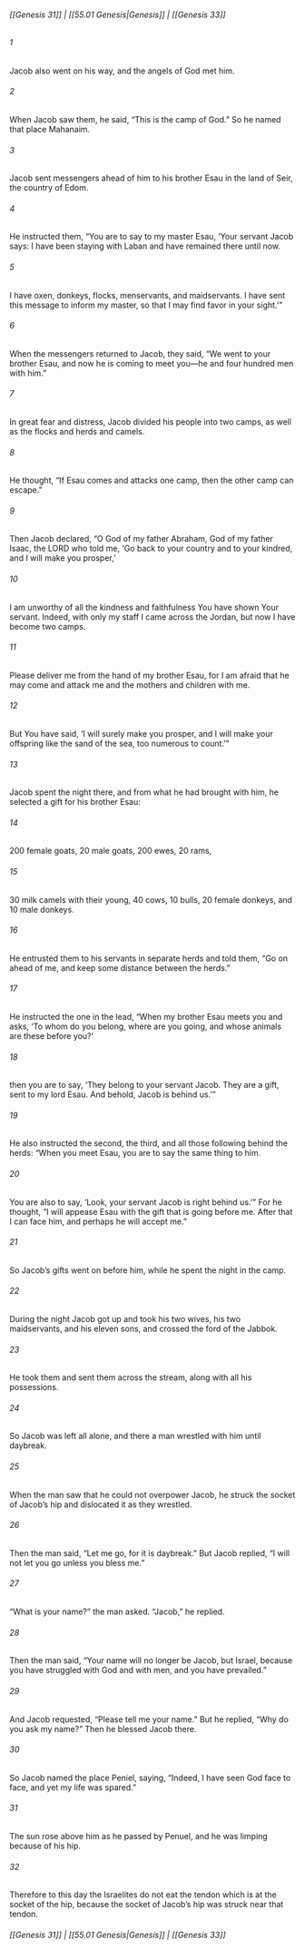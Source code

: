 
###### [[Genesis 31]] | [[55.01 Genesis|Genesis]] | [[Genesis 33]]

###### 1
Jacob also went on his way, and the angels of God met him.
###### 2
When Jacob saw them, he said, “This is the camp of God.” So he named that place Mahanaim.
###### 3
Jacob sent messengers ahead of him to his brother Esau in the land of Seir, the country of Edom.
###### 4
He instructed them, “You are to say to my master Esau, ‘Your servant Jacob says: I have been staying with Laban and have remained there until now.
###### 5
I have oxen, donkeys, flocks, menservants, and maidservants. I have sent this message to inform my master, so that I may find favor in your sight.’”
###### 6
When the messengers returned to Jacob, they said, “We went to your brother Esau, and now he is coming to meet you—he and four hundred men with him.”
###### 7
In great fear and distress, Jacob divided his people into two camps, as well as the flocks and herds and camels.
###### 8
He thought, “If Esau comes and attacks one camp, then the other camp can escape.”
###### 9
Then Jacob declared, “O God of my father Abraham, God of my father Isaac, the LORD who told me, ‘Go back to your country and to your kindred, and I will make you prosper,’
###### 10
I am unworthy of all the kindness and faithfulness You have shown Your servant. Indeed, with only my staff I came across the Jordan, but now I have become two camps.
###### 11
Please deliver me from the hand of my brother Esau, for I am afraid that he may come and attack me and the mothers and children with me.
###### 12
But You have said, ‘I will surely make you prosper, and I will make your offspring like the sand of the sea, too numerous to count.’”
###### 13
Jacob spent the night there, and from what he had brought with him, he selected a gift for his brother Esau:
###### 14
200 female goats, 20 male goats, 200 ewes, 20 rams,
###### 15
30 milk camels with their young, 40 cows, 10 bulls, 20 female donkeys, and 10 male donkeys.
###### 16
He entrusted them to his servants in separate herds and told them, “Go on ahead of me, and keep some distance between the herds.”
###### 17
He instructed the one in the lead, “When my brother Esau meets you and asks, ‘To whom do you belong, where are you going, and whose animals are these before you?’
###### 18
then you are to say, ‘They belong to your servant Jacob. They are a gift, sent to my lord Esau. And behold, Jacob is behind us.’”
###### 19
He also instructed the second, the third, and all those following behind the herds: “When you meet Esau, you are to say the same thing to him.
###### 20
You are also to say, ‘Look, your servant Jacob is right behind us.’” For he thought, “I will appease Esau with the gift that is going before me. After that I can face him, and perhaps he will accept me.”
###### 21
So Jacob’s gifts went on before him, while he spent the night in the camp.
###### 22
During the night Jacob got up and took his two wives, his two maidservants, and his eleven sons, and crossed the ford of the Jabbok.
###### 23
He took them and sent them across the stream, along with all his possessions.
###### 24
So Jacob was left all alone, and there a man wrestled with him until daybreak.
###### 25
When the man saw that he could not overpower Jacob, he struck the socket of Jacob’s hip and dislocated it as they wrestled.
###### 26
Then the man said, “Let me go, for it is daybreak.” But Jacob replied, “I will not let you go unless you bless me.”
###### 27
“What is your name?” the man asked. “Jacob,” he replied.
###### 28
Then the man said, “Your name will no longer be Jacob, but Israel, because you have struggled with God and with men, and you have prevailed.”
###### 29
And Jacob requested, “Please tell me your name.” But he replied, “Why do you ask my name?” Then he blessed Jacob there.
###### 30
So Jacob named the place Peniel, saying, “Indeed, I have seen God face to face, and yet my life was spared.”
###### 31
The sun rose above him as he passed by Penuel, and he was limping because of his hip.
###### 32
Therefore to this day the Israelites do not eat the tendon which is at the socket of the hip, because the socket of Jacob’s hip was struck near that tendon.

###### [[Genesis 31]] | [[55.01 Genesis|Genesis]] | [[Genesis 33]]
